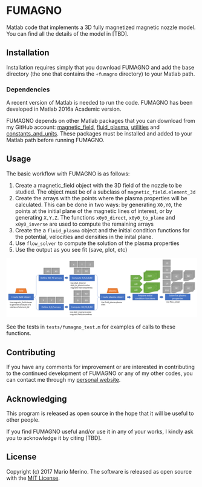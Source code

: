 FUMAGNO
=======

Matlab code that implements a 3D fully magnetized magnetic nozzle model.
You can find all the details of the model in [TBD].

## Installation

Installation requires simply that you download FUMAGNO and add the base 
directory (the one that contains the `+fumagno` directory) to your 
Matlab path.

### Dependencies

A recent version of Matlab is needed to run the code. 
FUMAGNO has been developed in Matlab 2016a Academic version. 

FUMAGNO depends on other Matlab packages that you can download from my GitHub
account:
[magnetic_field](https://github.com/mariomerinomartinez/magnetic_field),
[fluid_plasma](https://github.com/mariomerinomartinez/fluid_plasma),
[utilities](https://github.com/mariomerinomartinez/utilities)
and
[constants_and_units](https://github.com/mariomerinomartinez/constants_and_units).
These packages must be installed and added to your Matlab path before
running FUMAGNO.

## Usage

The basic workflow with FUMAGNO is as follows:

1. Create a magnetic_field object with the 3D field of the nozzle 
to be studied. The object must be of a subclass of `magnetic_field.element_3d`
2. Create the arrays with the points where the plasma properties will be
calculated. This can be done in two ways: by generating `X0,Y0`, the points
at the initial plane of the magnetic lines of interest, or by generating
`X,Y,Z`. The functions `x0y0_direct`, `x0y0_to_plane` and `x0y0_inverse` are 
used to compute the remaining arrays
3. Create the a `fluid_plasma` object and the initial condition functions
for the potential, velocities and densities in the inital plane.
4. Use `flow_solver` to compute the solution of the plasma properties
5. Use the output as you see fit (save, plot, etc)

![Example workflow diagram](/docs/figs/fumagno-workflow.png "FUMAGNO example workflow")

See the tests in `tests/fumagno_test.m` for examples of calls to these functions.

## Contributing

If you have any comments for improvement or 
are interested in contributing to the continued 
development of FUMAGNO or any of my other codes, you can contact me 
through my [personal website](http://mariomerino.uc3m.es/).

## Acknowledging 

This program is released as open source in the hope that it will be useful to
other people. 

If you find FUMAGNO useful and/or use it in any of your works, I kindly ask you
to acknowledge it by citing [TBD].

## License

Copyright (c) 2017 Mario Merino. The software is released as open source with the [MIT License](LICENSE.md).

